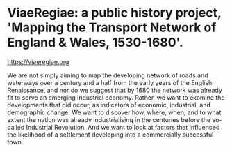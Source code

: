 # ViaeRegiae: a public history project, 'Mapping the Transport Network of England & Wales, 1530-1680'.
https://viaeregiae.org

We are not simply aiming to map the developing network of roads and waterways over a century and a half from the early years of the English Renaissance, and nor do we suggest that by 1680 the network was already fit to serve an emerging industrial economy. Rather, we want to examine the developments that did occur, as indicators of economic, industrial, and demographic change. We want to discover how, where, when, and to what extent the nation was already industrialising in the centuries before the so-called Industrial Revolution. And we want to look at factors that influenced the likelihood of a settlement developing into a commercially successful town.

